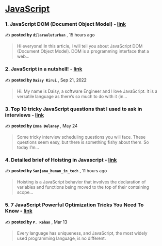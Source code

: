 
<h1><a href=https://medium.com/tag/javascript-development/recommended target="_blank" rel="noopener noreferrer">JavaScript</a></h1>
<h3>1. JavaScript DOM (Document Object Model) - <a href=https://medium.com/@dilarauluturhan/javascript-dom-document-object-model-85a2bc72769c?source=tag_recommended_feed---------0-84----------javascript_development----------571a4df3_da4b_4074_a0a6_07bb3051ed0b------- target="_blank" rel="noopener noreferrer">link</a></h3>

✍️ **posted by `dilarauluturhan`** <date> , 15 hours ago</date>

<blockquote>Hi everyone! In this article, I will tell you about JavaScript DOM (Document Object Model). DOM is a programming interface that a web…</blockquote>

<h3>2. JavaScript in a nutshell! - <a href=https://medium.com/@daisykirui/javascript-in-a-nutshell-669dab5b6e78?source=tag_recommended_feed---------1-107----------javascript_development----------571a4df3_da4b_4074_a0a6_07bb3051ed0b------- target="_blank" rel="noopener noreferrer">link</a></h3>

✍️ **posted by `Daisy Kirui`** <date> , Sep 21, 2022</date>

<blockquote>Hi. My name is Daisy, a software Engineer and I love JavaScript. It is a versatile language as there’s so much to do with it (in…</blockquote>

<h3>3. Top 10 tricky JavaScript questions that I used to ask in interviews - <a href=https://medium.com/@emma-delaney/top-10-tricky-javascript-questions-that-i-used-to-ask-in-interviews-2cb3912271a9?source=tag_recommended_feed---------2-85----------javascript_development----------571a4df3_da4b_4074_a0a6_07bb3051ed0b------- target="_blank" rel="noopener noreferrer">link</a></h3>

✍️ **posted by `Emma Delaney`** <date> , May 24</date>

<blockquote>Some tricky interview scheduling questions you will face. These questions seem easy, but there is something fishy about them. So today I’m…</blockquote>

<h3>4. Detailed brief of Hoisting in Javascript - <a href=https://medium.com/@sanjanahumanintech/detailed-brief-of-hoisting-in-javascript-9f0cf796e8dc?source=tag_recommended_feed---------3-84----------javascript_development----------571a4df3_da4b_4074_a0a6_07bb3051ed0b------- target="_blank" rel="noopener noreferrer">link</a></h3>

✍️ **posted by `Sanjana_human_in_tech`** <date> , 11 hours ago</date>

<blockquote>Hoisting is a JavaScript behavior that involves the declaration of variables and functions being moved to the top of their containing scope…</blockquote>

<h3>5. 7 JavaScript Powerful Optimization Tricks You Need To Know - <a href=https://medium.com/javascript-in-plain-english/7-javascript-powerful-optimization-tricks-you-need-to-know-f0b5da2933de?source=tag_recommended_feed---------4-85----------javascript_development----------571a4df3_da4b_4074_a0a6_07bb3051ed0b------- target="_blank" rel="noopener noreferrer">link</a></h3>

✍️ **posted by `P. Rehan`** <date> , Mar 13</date>

<blockquote>Every language has uniqueness, and JavaScript, the most widely used programming language, is no different.</blockquote>

